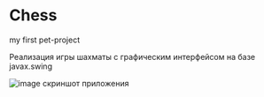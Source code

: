 # Chess
my first pet-project


Реализация игры шахматы с графическим интерфейсом на базе javax.swing


![image](https://github.com/bailagda/Chess/assets/103105681/f3b592fe-c7fc-4fa4-aec9-efd4a25e3121) 
скриншот приложения 
